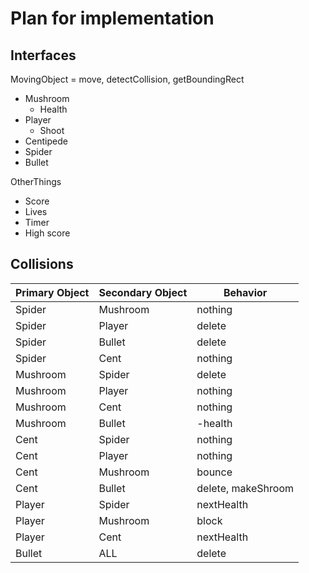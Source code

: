 # Plan for implementation
## Interfaces
MovingObject = move, detectCollision, getBoundingRect
- Mushroom
	- Health
- Player
	- Shoot
- Centipede
- Spider
- Bullet

OtherThings
- Score
- Lives
- Timer
- High score

## Collisions
| Primary Object | Secondary Object | Behavior |
| -------------- | ---------------- | -------- |
| Spider         | Mushroom         | nothing  |
| Spider         | Player           | delete |
| Spider | Bullet | delete |
| Spider | Cent | nothing |
| Mushroom | Spider | delete |
| Mushroom | Player | nothing |
| Mushroom | Cent | nothing |
| Mushroom | Bullet | -health |
| Cent | Spider | nothing |
| Cent | Player | nothing | 
| Cent | Mushroom | bounce |
| Cent | Bullet | delete, makeShroom |
| Player | Spider | nextHealth |
| Player | Mushroom | block |
| Player | Cent | nextHealth |
| Bullet | ALL | delete | 
